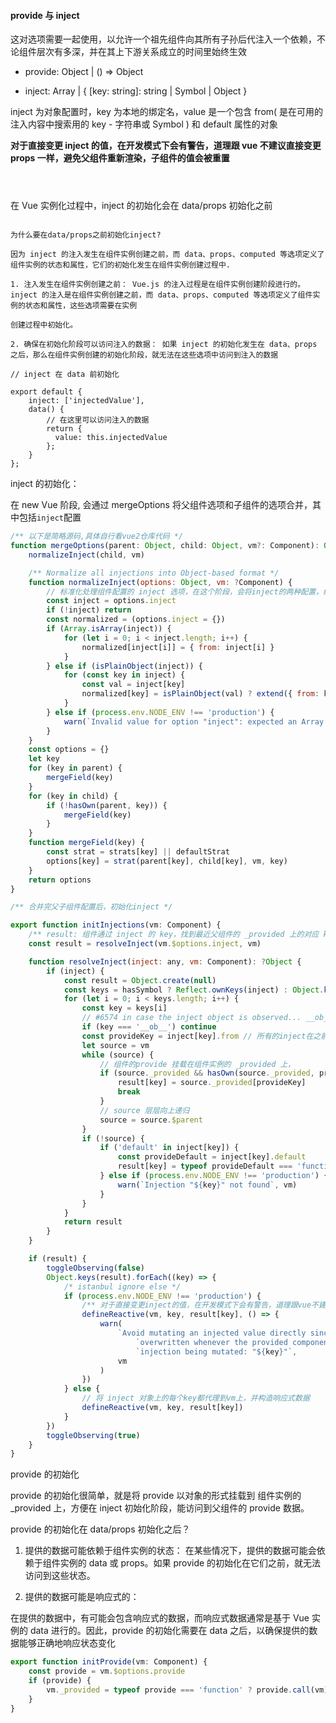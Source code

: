 #### provide 与 inject

这对选项需要一起使用，以允许一个祖先组件向其所有子孙后代注入一个依赖，不论组件层次有多深，并在其上下游关系成立的时间里始终生效

-   provide: Object | () => Object

-   inject: Array<string> | { [key: string]: string | Symbol | Object }

inject 为对象配置时，key 为本地的绑定名，value 是一个包含 from( 是在可用的注入内容中搜索用的 key - 字符串或 Symbol ) 和 default 属性的对象

**对于直接变更 inject 的值，在开发模式下会有警告，道理跟 vue 不建议直接变更 props 一样，避免父组件重新渲染，子组件的值会被重置**

```text



```

在 Vue 实例化过程中，inject 的初始化会在 data/props 初始化之前

```text

为什么要在data/props之前初始化inject?

因为 inject 的注入发生在组件实例创建之前，而 data、props、computed 等选项定义了组件实例的状态和属性，它们的初始化发生在组件实例创建过程中.

1. 注入发生在组件实例创建之前： Vue.js 的注入过程是在组件实例创建阶段进行的。inject 的注入是在组件实例创建之前，而 data、props、computed 等选项定义了组件实例的状态和属性，这些选项需要在实例

创建过程中初始化。

2. 确保在初始化阶段可以访问注入的数据： 如果 inject 的初始化发生在 data、props 之后，那么在组件实例创建的初始化阶段，就无法在这些选项中访问到注入的数据

// inject 在 data 前初始化

export default {
    inject: ['injectedValue'],
    data() {
        // 在这里可以访问注入的数据
        return {
          value: this.injectedValue
        };
    }
};

```

inject 的初始化：

在 new Vue 阶段, 会通过 mergeOptions 将父组件选项和子组件的选项合并，其中包括`inject`配置

```javascript
/** 以下是简略源码,具体自行看vue2仓库代码 */
function mergeOptions(parent: Object, child: Object, vm?: Component): Object {
    normalizeInject(child, vm)

    /** Normalize all injections into Object-based format */
    function normalizeInject(options: Object, vm: ?Component) {
        // 标准化处理组件配置的 inject 选项，在这个阶段，会将inject的两种配置，统一处理为：{ key: { from: [inject.key - 用于映射的provide.key] } }
        const inject = options.inject
        if (!inject) return
        const normalized = (options.inject = {})
        if (Array.isArray(inject)) {
            for (let i = 0; i < inject.length; i++) {
                normalized[inject[i]] = { from: inject[i] }
            }
        } else if (isPlainObject(inject)) {
            for (const key in inject) {
                const val = inject[key]
                normalized[key] = isPlainObject(val) ? extend({ from: key }, val) : { from: val }
            }
        } else if (process.env.NODE_ENV !== 'production') {
            warn(`Invalid value for option "inject": expected an Array or an Object, ` + `but got ${toRawType(inject)}.`, vm)
        }
    }
    const options = {}
    let key
    for (key in parent) {
        mergeField(key)
    }
    for (key in child) {
        if (!hasOwn(parent, key)) {
            mergeField(key)
        }
    }
    function mergeField(key) {
        const strat = strats[key] || defaultStrat
        options[key] = strat(parent[key], child[key], vm, key)
    }
    return options
}

/** 合并完父子组件配置后，初始化inject */

export function initInjections(vm: Component) {
    /** result: 组件通过 inject 的 key，找到最近父组件的 _provided 上的对应 key 的值 */
    const result = resolveInject(vm.$options.inject, vm)

    function resolveInject(inject: any, vm: Component): ?Object {
        if (inject) {
            const result = Object.create(null)
            const keys = hasSymbol ? Reflect.ownKeys(inject) : Object.keys(inject)
            for (let i = 0; i < keys.length; i++) {
                const key = keys[i]
                // #6574 in case the inject object is observed... __ob__是响应式数据的属性标识
                if (key === '__ob__') continue
                const provideKey = inject[key].from // 所有的inject在之前mergeOptions操作时，都统一设置了 from ，用来注入的key
                let source = vm
                while (source) {
                    // 组件的provide 挂载在组件实例的 _provided 上，
                    if (source._provided && hasOwn(source._provided, provideKey)) {
                        result[key] = source._provided[provideKey]
                        break
                    }
                    // source 层层向上递归
                    source = source.$parent
                }
                if (!source) {
                    if ('default' in inject[key]) {
                        const provideDefault = inject[key].default
                        result[key] = typeof provideDefault === 'function' ? provideDefault.call(vm) : provideDefault
                    } else if (process.env.NODE_ENV !== 'production') {
                        warn(`Injection "${key}" not found`, vm)
                    }
                }
            }
            return result
        }
    }

    if (result) {
        toggleObserving(false)
        Object.keys(result).forEach((key) => {
            /* istanbul ignore else */
            if (process.env.NODE_ENV !== 'production') {
                /** 对于直接变更inject的值，在开发模式下会有警告，道理跟vue不建议直接变更props一样，避免父组件重新渲染，子组件的值会被重置 */
                defineReactive(vm, key, result[key], () => {
                    warn(
                        `Avoid mutating an injected value directly since the changes will be ` +
                            `overwritten whenever the provided component re-renders. ` +
                            `injection being mutated: "${key}"`,
                        vm
                    )
                })
            } else {
                // 将 inject 对象上的每个key都代理到vm上，并构造响应式数据
                defineReactive(vm, key, result[key])
            }
        })
        toggleObserving(true)
    }
}
```

provide 的初始化

provide 的初始化很简单，就是将 provide 以对象的形式挂载到 组件实例的 \_provided 上，方便在 inject 初始化阶段，能访问到父组件的 provide 数据。

provide 的初始化在 data/props 初始化之后？

1. 提供的数据可能依赖于组件实例的状态： 在某些情况下，提供的数据可能会依赖于组件实例的 data 或 props。如果 provide 的初始化在它们之前，就无法访问到这些状态。

2. 提供的数据可能是响应式的：

在提供的数据中，有可能会包含响应式的数据，而响应式数据通常是基于 Vue 实例的 data 进行的。因此，provide 的初始化需要在 data 之后，以确保提供的数据能够正确地响应状态变化

```javascript
export function initProvide(vm: Component) {
    const provide = vm.$options.provide
    if (provide) {
        vm._provided = typeof provide === 'function' ? provide.call(vm) : provide
    }
}
```
